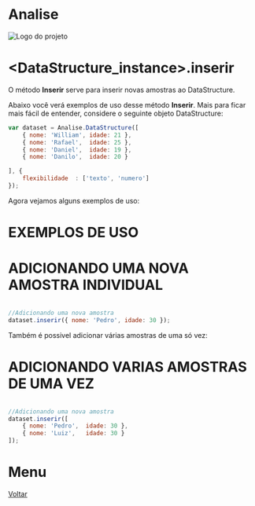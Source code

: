# Analise
![Logo do projeto](../../imagens/icon256x256.png)

# <DataStructure_instance>.inserir
O método **Inserir** serve para inserir novas amostras ao DataStructure. 

Abaixo você verá exemplos de uso desse método **Inserir**. Mais para ficar mais fácil de entender, considere o seguinte objeto DataStructure:
```javascript
var dataset = Analise.DataStructure([
    { nome: 'William', idade: 21 },
    { nome: 'Rafael',  idade: 25 },
    { nome: 'Daniel',  idade: 19 },
    { nome: 'Danilo',  idade: 20 }

], {
    flexibilidade  : ['texto', 'numero']
});
```

Agora vejamos alguns exemplos de uso:

# EXEMPLOS DE USO

# ADICIONANDO UMA NOVA AMOSTRA INDIVIDUAL
```javascript

//Adicionando uma nova amostra
dataset.inserir({ nome: 'Pedro', idade: 30 });

```

Também é possivel adicionar várias amostras de uma só vez:

# ADICIONANDO VARIAS AMOSTRAS DE UMA VEZ
```javascript

//Adicionando uma nova amostra
dataset.inserir([
    { nome: 'Pedro',  idade: 30 },
    { nome: 'Luiz',   idade: 30 }
]);

```

# Menu
[Voltar](../page.md)
